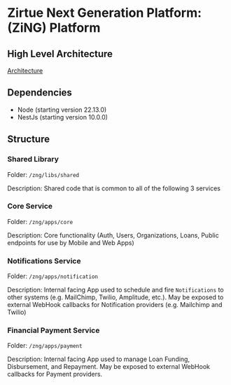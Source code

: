 # Zirtue Next Generation Platform: (ZiNG) Platform

## High Level Architecture
[Architecture](docs/high-level-architecture.md)

## Dependencies
- Node (starting version 22.13.0)
- NestJs (starting version 10.0.0)

## Structure
### Shared Library
Folder: `/zng/libs/shared`

Description: Shared code that is common to all of the following 3 services

### Core Service
Folder: `/zng/apps/core`

Description: Core functionality (Auth, Users, Organizations, Loans, Public endpoints for use by Mobile and Web Apps)

### Notifications Service
Folder: `/zng/apps/notification`

Description: Internal facing App used to schedule and fire `Notifications` to other systems (e.g. MailChimp, Twilio, Amplitude, etc.). May be exposed to external WebHook callbacks for Notification providers (e.g. Mailchimp and Twilio)

### Financial Payment Service
Folder: `/zng/apps/payment`

Description: Internal facing App used to manage Loan Funding, Disbursement, and Repayment. May be exposed to external WebHook callbacks for Payment providers.


